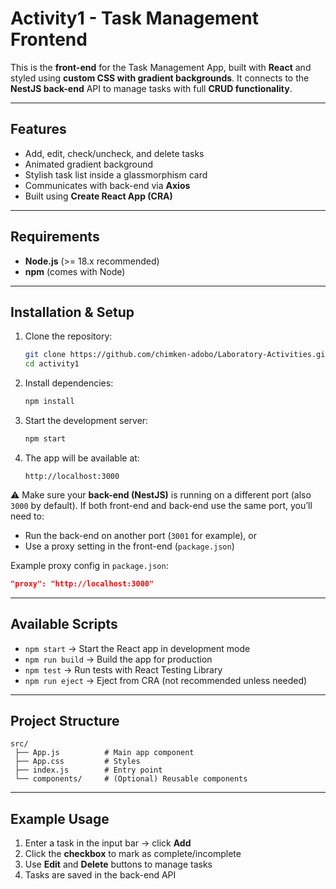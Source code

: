 # Activity1 - Task Management Frontend

This is the **front-end** for the Task Management App, built with **React** and styled using **custom CSS with gradient backgrounds**. It connects to the **NestJS back-end** API to manage tasks with full **CRUD functionality**.

---

## Features

* Add, edit, check/uncheck, and delete tasks
* Animated gradient background
* Stylish task list inside a glassmorphism card
* Communicates with back-end via **Axios**
* Built using **Create React App (CRA)**

---

## Requirements

* **Node.js** (>= 18.x recommended)
* **npm** (comes with Node)

---

## Installation & Setup

1. Clone the repository:

   ```bash
   git clone https://github.com/chimken-adobo/Laboratory-Activities.git
   cd activity1
   ```

2. Install dependencies:

   ```bash
   npm install
   ```

3. Start the development server:

   ```bash
   npm start
   ```

4. The app will be available at:

   ```
   http://localhost:3000
   ```

⚠️ Make sure your **back-end (NestJS)** is running on a different port (also `3000` by default).
If both front-end and back-end use the same port, you’ll need to:

* Run the back-end on another port (`3001` for example), or
* Use a proxy setting in the front-end (`package.json`)

Example proxy config in `package.json`:

```json
"proxy": "http://localhost:3000"
```

---

## Available Scripts

* `npm start` → Start the React app in development mode
* `npm run build` → Build the app for production
* `npm test` → Run tests with React Testing Library
* `npm run eject` → Eject from CRA (not recommended unless needed)

---

## Project Structure

```
src/
 ├── App.js          # Main app component
 ├── App.css         # Styles
 ├── index.js        # Entry point
 └── components/     # (Optional) Reusable components
```

---

## Example Usage

1. Enter a task in the input bar → click **Add**
2. Click the **checkbox** to mark as complete/incomplete
3. Use **Edit** and **Delete** buttons to manage tasks
4. Tasks are saved in the back-end API